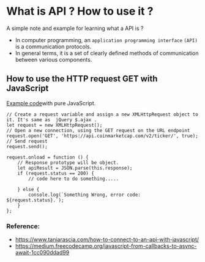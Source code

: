 # What is API ? How to use it ?
A simple note and example for learning what a API is ?

 - In computer programming, an `application programming interface` `(API)` is a communication protocols.
 - In general terms, it is a set of clearly defined methods of communication between various components.

## How to use the HTTP request GET with JavaScript
 [Example code](https://d50000.github.io/What-is-API-How-to-use-it-/)with pure JavaScript.
 
```
// Create a request variable and assign a new XMLHttpRequest object to it. It's same as  jQuery $.ajax .
let request = new XMLHttpRequest();
// Open a new connection, using the GET request on the URL endpoint
request.open('GET', 'https://api.coinmarketcap.com/v2/ticker/', true);
// Send request
request.send();

request.onload = function () {
    // Response prototype will be object.
	let apiResult = JSON.parse(this.response);
	if (request.status == 200) {
		// code here to do something.....
		
	} else {
		console.log(`Something Wrong, error code: ${request.status}.`);
	}
};
```
 

### Reference:
 - https://www.taniarascia.com/how-to-connect-to-an-api-with-javascript/
 - https://medium.freecodecamp.org/javascript-from-callbacks-to-async-await-1cc090ddad99
